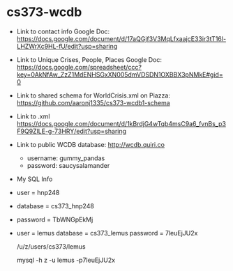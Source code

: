 cs373-wcdb
==========

* Link to contact info Google Doc: https://docs.google.com/document/d/17aQGjf3V3MqLfxaajcE33ir3tT16l-LHZWrXc9HL-fU/edit?usp=sharing

* Link to Unique Crises, People, Places Google Doc: https://docs.google.com/spreadsheet/ccc?key=0AkNfAw_ZzZ1MdENHSGxXN005dmVDSDN1OXBBX3pNMkE#gid=0

* Link to shared schema for WorldCrisis.xml on Piazza: https://github.com/aaronj1335/cs373-wcdb1-schema

* Link to .xml https://docs.google.com/document/d/1kBrdjG4wTqb4msC9a6_fvnBs_p3F9Q9ZlLE-g-73HRY/edit?usp=sharing

* Link to public WCDB database: http://wcdb.quiri.co
  * username: gummy_pandas
  * password: saucysalamander

* My SQL Info
*  user = hnp248
*  database = cs373_hnp248
*  password = TbWNGpEkMj
*  
   user = lemus
   database = cs373_lemus
   password = 7leuEjJU2x

   /u/z/users/cs373/lemus

   mysql -h z -u lemus -p7leuEjJU2x
